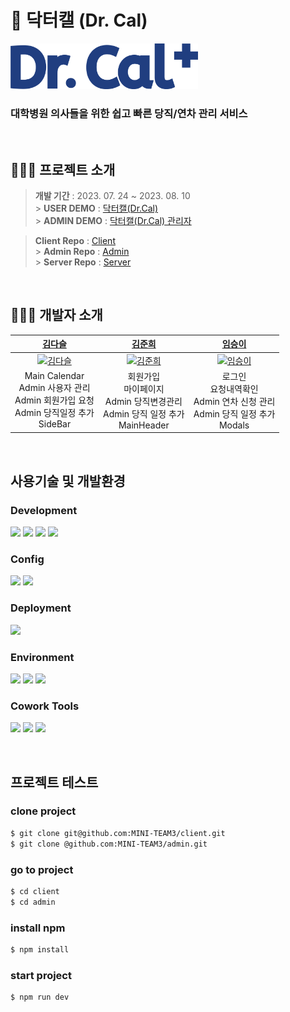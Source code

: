 # 🏥 닥터캘 (Dr. Cal)

<img width="300" src="admin/public/logo.png"/>

### 대학병원 의사들을 위한 쉽고 빠른 당직/연차 관리 서비스

<br />

## 👩🏻‍💻 프로젝트 소개

> **개발 기간** : 2023. 07. 24 ~ 2023. 08. 10<br /> > **USER DEMO** : [닥터캘(Dr.Cal)]()<br /> > **ADMIN DEMO** : [닥터캘(Dr.Cal) 관리자]()<br />

> **Client Repo** : [Client](https://github.com/MINI-TEAM3/client)<br /> > **Admin Repo** : [Admin](https://github.com/MINI-TEAM3/admin)<br /> > **Server Repo** : [Server](https://github.com/MINI-TEAM3/mini3-server)

<br />

## 👩🏻‍💻 개발자 소개

|                                             **[김다슬](https://github.com/7581058)**                                              |                                             **[김준희](https://github.com/dev-junehee)**                                              |                                             **[임승이](https://github.com/doitidey)**                                              |
| :-------------------------------------------------------------------------------------------------------------------------------: | :-----------------------------------------------------------------------------------------------------------------------------------: | :--------------------------------------------------------------------------------------------------------------------------------: |
| <a href="https://github.com/7581058"><img src="https://avatars.githubusercontent.com/u/100559990?v=4" width=150px alt="김다슬" /> | <a href="https://github.com/dev-junehee"><img src="https://avatars.githubusercontent.com/u/116873887?v=4" width=150px alt="김준희" /> | <a href="https://github.com/doitidey"><img src="https://avatars.githubusercontent.com/u/128357188?v=4" width=150px alt="임승이" /> |
|             Main Calendar<br />Admin 사용자 관리<br />Admin 회원가입 요청<br />Admin 당직일정 추가<br />SideBar<br />             |                       회원가입<br/>마이페이지<br />Admin 당직변경관리<br />Admin 당직 일정 추가<br />MainHeader                       |                        로그인<br/>요청내역확인<br/>Admin 연차 신청 관리<br/>Admin 당직 일정 추가<br/>Modals                        |

<br />

## 사용기술 및 개발환경

### Development

<p>
<img src="https://img.shields.io/badge/React-61DAFB?style=flat&logo=React&logoColor=white" />
<img src="https://img.shields.io/badge/TypeScript-3178C6?style=flat&logo=TypeScript&logoColor=white" />
<img src="https://img.shields.io/badge/styledcomponents-DB7093?style=flat&logo=styledcomponents&logoColor=white" />
<img src="https://img.shields.io/badge/Recoil-3578E5?style=flat&logo=recoil&logoColor=white" />
</p>

### Config

<p>
<img src="https://img.shields.io/badge/Vite-646CFF?style=flat&logo=Vite&logoColor=white"/></a>
<img src="https://img.shields.io/badge/npm-CB3837?style=flat&logo=npm&logoColor=white"/></a>
</p>

### Deployment

<img src="https://img.shields.io/badge/Netlify-00C7B7?style=flat&logo=netlify&logoColor=white"/></a>

### Environment

<p>
<img src="https://img.shields.io/badge/Visual Studio Code-007ACC?style=flat&logo=Visual Studio Code&logoColor=white"/></a>
<img src="https://img.shields.io/badge/Git-F05032?style=flat&logo=Git&logoColor=white"/></a>
<img src="https://img.shields.io/badge/GitHub-181717?style=flat&logo=GitHub&logoColor=white"/></a>
</p>

### Cowork Tools

<p>
<img src="https://img.shields.io/badge/Slack-4A154B?style=flat&logo=Slack&logoColor=white" />
<img src="https://img.shields.io/badge/Notion-000000?style=flat&logo=Notion&logoColor=white" />
<img src="https://img.shields.io/badge/Zoom-2D8CFF?style=flat&logo=Zoom&logoColor=white" />
</p>

<br />

## 프로젝트 테스트

### clone project

```bash
$ git clone git@github.com:MINI-TEAM3/client.git
$ git clone @github.com:MINI-TEAM3/admin.git
```

### go to project

```bash
$ cd client
$ cd admin
```

### install npm

```bash
$ npm install
```

### start project

```bash
$ npm run dev
```

<br />
